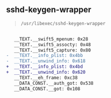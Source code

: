 ## sshd-keygen-wrapper

> `/usr/libexec/sshd-keygen-wrapper`

```diff

   __TEXT.__swift5_mpenum: 0x28
   __TEXT.__swift5_assocty: 0x48
   __TEXT.__swift5_capture: 0x80
-  __TEXT.__info_plist: 0x4bb
-  __TEXT.__unwind_info: 0x618
+  __TEXT.__info_plist: 0x4bd
+  __TEXT.__unwind_info: 0x620
   __TEXT.__eh_frame: 0xc38
   __DATA_CONST.__auth_got: 0x538
   __DATA_CONST.__got: 0x108

```

